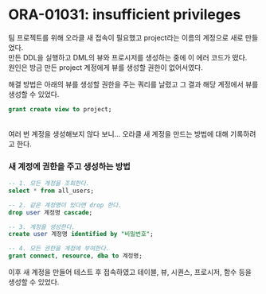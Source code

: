 # ORA-01031: insufficient privileges

팀 프로젝트를 위해 오라클 새 접속이 필요했고 project라는 이름의 계정으로 새로 만들었다.<br>
만든 DDL을 실행하고 DML의 뷰와 프로시저를 생성하는 중에 이 에러 코드가 떴다.<br>
원인은 방금 만든 project 계정에게 뷰를 생성할 권한이 없어서였다.<br> 

해결 방법은 아래의 뷰를 생성할 권한을 주는 쿼리를 날렸고 그 결과 해당 계정에서 뷰를 생성할 수 있었다.
```sql
grant create view to project;
```
<br>여러 번 계정을 생성해보지 않다 보니... 오라클 새 계정을 만드는 방법에 대해 기록하려고 한다.

### 새 계정에 권한을 주고 생성하는 방법
```sql
-- 1. 모든 계정을 조회한다.
select * from all_users; 

-- 2. 같은 계정명이 있다면 drop 한다.
drop user 계정명 cascade;

-- 3. 계정을 생성한다.
create user 계정명 identified by "비밀번호";

-- 4. 모든 권한을 계정에 부여한다.
grant connect, resource, dba to 계정명;
```
이후 새 계정을 만들어 테스트 후 접속하였고 테이블, 뷰, 시퀀스, 프로시저, 함수 등을 생성할 수 있었다.
